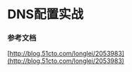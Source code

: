 # DNS配置实战

### 参考文档

[http://blog.51cto.com/longlei/2053983](http://blog.51cto.com/longlei/2053983)



